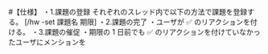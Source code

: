 #【仕様】
・1.課題の登録
それぞれのスレッド内で以下の方法で課題を登録する。
[/hw -set 課題名 期限]
・2.課題の完了
・ユーザが ✅ のリアクションを付ける。
・3.課題の催促
・期限の 1 日前でも ✅ のリアクションを付けていなかったユーザにメンションを
